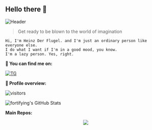 ## Hello there 👋

![Header](https://telegra.ph/file/9a68be5a0aa5dd2ee0344.jpg)

> Get ready to be blown to the world of imagination

```
Hi, I'm Heinz Der Flugel. and I'm just an ordinary person like 
everyone else.
I do what I want if I'm in a good mood, you know. 
I'm a lazy person. Yes, right.
```

**:email: You can find me on:**

[![TG](https://img.shields.io/badge/-Telegram-0088CC?style=flat&logo=Telegram&logoColor=white&link=https://t.me/heinzdf)](https://t.me/heinzdf) <br />

**:pushpin: Profile overview:**
 
![visitors](https://visitor-badge.laobi.icu/badge?page_id=fortifying.fortifying)
 
![fortifying's GitHub Stats](https://github-readme-stats.vercel.app/api?username=fortifying&show_icons=true)
 
**Main Repos:**
<p align="center"><a href="https://github.com/fortifying/OUBnew"><img src="https://github-readme-stats.vercel.app/api/pin/?username=fortifying&repo=OUBnew&show_owner=true"></a></p>

